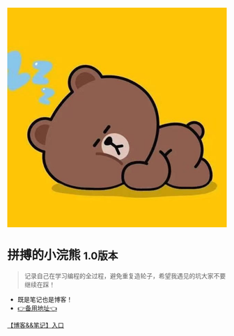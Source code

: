 <!-- _coverpage.md -->

![logo](./src/img/logo.jpg)

# 拼搏的小浣熊 <small>1.0版本</small>

> 记录自己在学习编程的全过程，避免重复造轮子，希望我遇见的坑大家不要继续在踩！

- 既是笔记也是博客！
- [👉备用地址👈](https://chuangdu.gitee.io/zjxweb.github.io/#/)

<!-- [B站主页](https://space.bilibili.com/330132447?spm_id_from=333.1007.0.0) -->
[【博客&&笔记】入口](guide)

<!-- 背景图片 -->

<!-- ![](_media/bg.jpg) -->



